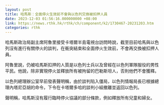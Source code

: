 ```yaml
---
layout: post
title: 哈馬斯：全面停火生效前不會與以色列交換被扣押人員
date: 2023-12-03 01:56:16.000000000 +08:00
link: https://news.rthk.hk/rthk/ch/component/k2/1730467-20231203.htm
categories: rthk
---
```


哈馬斯政治局副主席阿魯里接受卡塔爾半島電視台訪問時說，截至目前哈馬與以色列沒有進行有關停火的談判，在衝突結束和全面停火生效前，不會再交換被扣押人員。

阿魯里說，仍被哈馬斯扣押的人質是以色列士兵以及曾經在以色列軍隊服役的男性平民。他說，除非實現停火並釋放所有被拘留的巴勒斯坦人，否則他們不會獲釋。

以色列總理辦公室早前發表聲明稱，由於談判陷入僵局，以色列情報局長已根據總理內塔尼亞胡的命令，下令在卡塔爾多哈的談判小組撤離並返回以色列。

聲明稱，哈馬斯沒有履行臨時停火協議的部分條款，例如釋放所有兒童和婦女。
